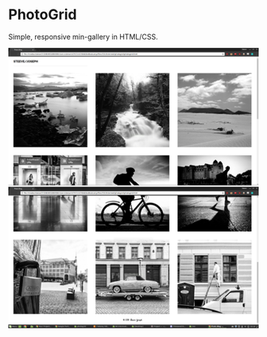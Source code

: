 # PhotoGrid
Simple, responsive min-gallery in HTML/CSS.

![Screen 1](pg1.png)
![Screen 2](pg2.png)


